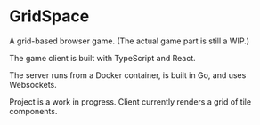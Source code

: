 # GridSpace

A grid-based browser game. (The actual game part is still a WIP.)

The game client is built with TypeScript and React.

The server runs from a Docker container, is built in Go, and uses Websockets.

Project is a work in progress. Client currently renders a grid of tile components.